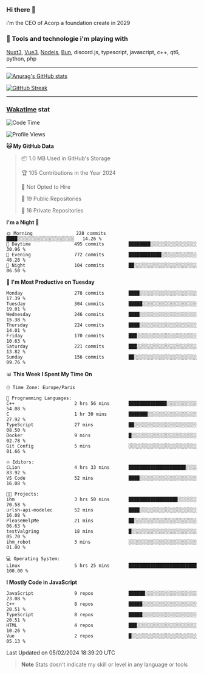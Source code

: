 ### Hi there 👋

i'm the CEO of Acorp a foundation create in 2029  

### 🧰 Tools and technologie i'm playing with

[Nuxt3](https://nuxt.com), [Vue3](https://vuejs.org/), [Nodejs](https://nodejs.org), [Bun](https://bun.sh/), discord.js, typescript, javascript, c++, qt6, python, php

---

[![Anurag's GitHub stats](https://github-readme-stats.vercel.app/api?username=ackimixs&show_icons=true&theme=github_dark&count_private=true)](https://www.ackimixs.xyz)

[![GitHub Streak](https://github-readme-streak-stats.herokuapp.com?user=Ackimixs&theme=github-dark-blue&date_format=j%20M%5B%20Y%5D&mode=weekly)](https://git.io/streak-stats)

---
 
 ### [Wakatime](https://wakatime.com/) stat

<!--START_SECTION:waka-->
![Code Time](http://img.shields.io/badge/Code%20Time-939%20hrs%2018%20mins-blue)

![Profile Views](http://img.shields.io/badge/Profile%20Views-2-blue)

**🐱 My GitHub Data** 

> 📦 1.0 MB Used in GitHub's Storage 
 > 
> 🏆 105 Contributions in the Year 2024
 > 
> 🚫 Not Opted to Hire
 > 
> 📜 19 Public Repositories 
 > 
> 🔑 16 Private Repositories 
 > 
**I'm a Night 🦉** 

```text
🌞 Morning                228 commits         ████░░░░░░░░░░░░░░░░░░░░░   14.26 % 
🌆 Daytime                495 commits         ████████░░░░░░░░░░░░░░░░░   30.96 % 
🌃 Evening                772 commits         ████████████░░░░░░░░░░░░░   48.28 % 
🌙 Night                  104 commits         ██░░░░░░░░░░░░░░░░░░░░░░░   06.50 % 
```
📅 **I'm Most Productive on Tuesday** 

```text
Monday                   278 commits         ████░░░░░░░░░░░░░░░░░░░░░   17.39 % 
Tuesday                  304 commits         █████░░░░░░░░░░░░░░░░░░░░   19.01 % 
Wednesday                246 commits         ████░░░░░░░░░░░░░░░░░░░░░   15.38 % 
Thursday                 224 commits         ████░░░░░░░░░░░░░░░░░░░░░   14.01 % 
Friday                   170 commits         ███░░░░░░░░░░░░░░░░░░░░░░   10.63 % 
Saturday                 221 commits         ███░░░░░░░░░░░░░░░░░░░░░░   13.82 % 
Sunday                   156 commits         ██░░░░░░░░░░░░░░░░░░░░░░░   09.76 % 
```


📊 **This Week I Spent My Time On** 

```text
🕑︎ Time Zone: Europe/Paris

💬 Programming Languages: 
C++                      2 hrs 56 mins       ██████████████░░░░░░░░░░░   54.08 % 
C                        1 hr 30 mins        ███████░░░░░░░░░░░░░░░░░░   27.92 % 
TypeScript               27 mins             ██░░░░░░░░░░░░░░░░░░░░░░░   08.50 % 
Docker                   9 mins              █░░░░░░░░░░░░░░░░░░░░░░░░   02.78 % 
Git Config               5 mins              ░░░░░░░░░░░░░░░░░░░░░░░░░   01.66 % 

🔥 Editors: 
CLion                    4 hrs 33 mins       █████████████████████░░░░   83.92 % 
VS Code                  52 mins             ████░░░░░░░░░░░░░░░░░░░░░   16.08 % 

🐱‍💻 Projects: 
ihm                      3 hrs 50 mins       ██████████████████░░░░░░░   70.58 % 
urlsh-api-modelec        52 mins             ████░░░░░░░░░░░░░░░░░░░░░   16.08 % 
PleaseHelpMe             21 mins             ██░░░░░░░░░░░░░░░░░░░░░░░   06.63 % 
testValgring             18 mins             █░░░░░░░░░░░░░░░░░░░░░░░░   05.70 % 
ihm_robot                3 mins              ░░░░░░░░░░░░░░░░░░░░░░░░░   01.00 % 

💻 Operating System: 
Linux                    5 hrs 25 mins       █████████████████████████   100.00 % 
```

**I Mostly Code in JavaScript** 

```text
JavaScript               9 repos             ██████░░░░░░░░░░░░░░░░░░░   23.08 % 
C++                      8 repos             █████░░░░░░░░░░░░░░░░░░░░   20.51 % 
TypeScript               8 repos             █████░░░░░░░░░░░░░░░░░░░░   20.51 % 
HTML                     4 repos             ███░░░░░░░░░░░░░░░░░░░░░░   10.26 % 
Vue                      2 repos             █░░░░░░░░░░░░░░░░░░░░░░░░   05.13 % 
```




 Last Updated on 05/02/2024 18:39:20 UTC
<!--END_SECTION:waka-->

> **Note**
> Stats dosn't indicate my skill or level in any language or tools
